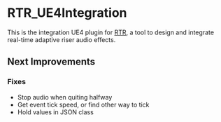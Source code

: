 # RTR_UE4Integration
This is the integration UE4 plugin for [RTR](https://github.com/StijndeK/RTR), a tool to design and integrate real-time adaptive riser audio effects.
 
## Next Improvements
### Fixes
- Stop audio when quiting halfway
- Get event tick speed, or find other way to tick
- Hold values in JSON class
